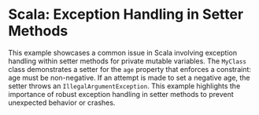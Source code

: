 # Scala: Exception Handling in Setter Methods

This example showcases a common issue in Scala involving exception handling within setter methods for private mutable variables.  The `MyClass` class demonstrates a setter for the `age` property that enforces a constraint: age must be non-negative.  If an attempt is made to set a negative age, the setter throws an `IllegalArgumentException`. This example highlights the importance of robust exception handling in setter methods to prevent unexpected behavior or crashes.